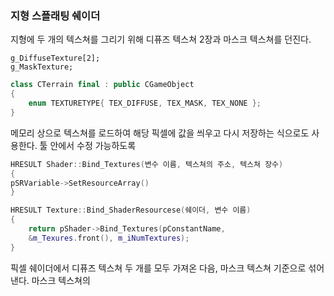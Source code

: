 ### 지형 스플래팅 쉐이더

지형에 두 개의 텍스쳐를 그리기 위해
디퓨즈 텍스쳐 2장과 마스크 텍스쳐를 던진다.

```
g_DiffuseTexture[2];
g_MaskTexture;
```
``` cpp
class CTerrain final : public CGameObject
{
	enum TEXTURETYPE{ TEX_DIFFUSE, TEX_MASK, TEX_NONE };
}
```

메모리 상으로 텍스쳐를 로드하여 해당 픽셀에 값을 씌우고 다시 저장하는 식으로도 사용한다. 툴 안에서 수정 가능하도록

``` cpp
HRESULT Shader::Bind_Textures(변수 이름, 텍스쳐의 주소, 텍스쳐 장수)
{
pSRVariable->SetResourceArray()
}

HRESULT Texture::Bind_ShaderResourcese(쉐이더, 변수 이름)
{
	return pShader->Bind_Textures(pConstantName,
	&m_Texures.front(), m_iNumTextures);
}
```

픽셀 쉐이더에서 디퓨즈 텍스쳐 두 개를 모두 가져온 다음, 마스크 텍스쳐 기준으로 섞어낸다.
마스크 텍스쳐의 
